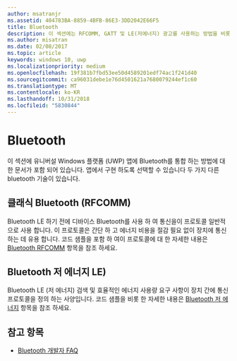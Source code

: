 ```yaml
---
author: msatranjr
ms.assetid: 404783BA-8859-4BFB-86E3-3DD2042E66F5
title: Bluetooth
description: 이 섹션에는 RFCOMM, GATT 및 LE(저에너지) 광고를 사용하는 방법을 비롯해 UWP(유니버설 Windows 플랫폼) 앱에 Bluetooth를 통합하는 방법에 대한 문서가 포함되어있습니다.
ms.author: misatran
ms.date: 02/08/2017
ms.topic: article
keywords: windows 10, uwp
ms.localizationpriority: medium
ms.openlocfilehash: 19f381b7fbd53ee50d4589201edf74ac1f241d40
ms.sourcegitcommit: ca96031debe1e76d4501621a7680079244ef1c60
ms.translationtype: MT
ms.contentlocale: ko-KR
ms.lasthandoff: 10/31/2018
ms.locfileid: "5830844"
---
```

# <a name="bluetooth"></a>Bluetooth
이 섹션에 유니버설 Windows 플랫폼 (UWP) 앱에 Bluetooth를 통합 하는 방법에 대 한 문서가 포함 되어 있습니다. 앱에서 구현 하도록 선택할 수 있습니다 두 가지 다른 bluetooth 기술이 있습니다.

## <a name="classic-bluetooth-rfcomm"></a>클래식 Bluetooth (RFCOMM)
Bluetooth LE 하기 전에 디바이스 Bluetooth를 사용 하 여 통신을이 프로토콜 일반적으로 사용 합니다. 이 프로토콜은 간단 하 고 에너지 비용을 절감 필요 없이 장치에 통신 하는 데 유용 합니다. 코드 샘플을 포함 하 여이 프로토콜에 대 한 자세한 내용은 [Bluetooth RFCOMM](send-or-receive-files-with-rfcomm.md) 항목을 참조 하세요.

## <a name="bluetooth-low-energy-le"></a>Bluetooth 저 에너지 LE)
Bluetooth LE (저 에너지) 검색 및 효율적인 에너지 사용량 요구 사항이 장치 간에 통신 프로토콜을 정의 하는 사양입니다. 코드 샘플을 비롯 한 자세한 내용은 [Bluetooth 저 에너지](bluetooth-low-energy-overview.md) 항목을 참조 하세요.

## <a name="see-also"></a>참고 항목
- [Bluetooth 개발자 FAQ](bluetooth-dev-faq.md)